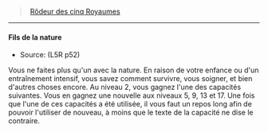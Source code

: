 ﻿---
!GenericItem
Name: Fils de la nature
Source: (L5R p52)
Id: l5r_ranger_hd.md#fils-de-la-nature
ParentLink: l5r_ranger_hd.md#rôdeur-des-cinq-royaumes
ParentName: Rôdeur des cinq Royaumes
NameLevel: 4
Attributes: {}
AttributesDictionary: >+
  {}

---
> [Rôdeur des cinq Royaumes](hd_l5r_ranger.md)

---

#### Fils de la nature

- Source: (L5R p52)

Vous ne faites plus qu'un avec la nature. En raison de votre enfance ou d'un entraînement intensif, vous savez comment survivre, vous soigner, et bien d'autres choses encore. Au niveau 2, vous gagnez l'une des capacités suivantes. Vous en gagnez une nouvelle aux niveaux 5, 9, 13 et 17. Une fois que l'une de ces capacités a été utilisée, il vous faut un repos long afin de pouvoir l'utiliser de nouveau, à moins que le texte de la capacité ne dise le contraire.


